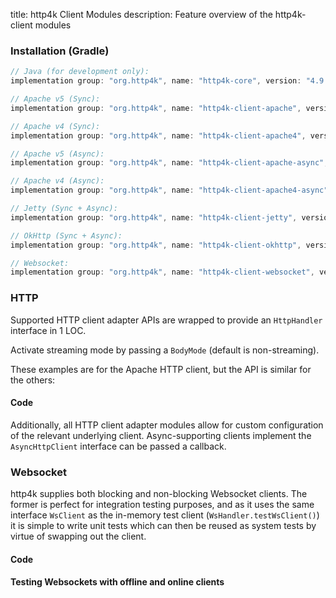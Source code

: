 title: http4k Client Modules
description: Feature overview of the http4k-client modules

### Installation (Gradle)

```groovy
// Java (for development only):
implementation group: "org.http4k", name: "http4k-core", version: "4.9.6.0"

// Apache v5 (Sync): 
implementation group: "org.http4k", name: "http4k-client-apache", version: "4.9.6.0"

// Apache v4 (Sync): 
implementation group: "org.http4k", name: "http4k-client-apache4", version: "4.9.6.0"

// Apache v5 (Async): 
implementation group: "org.http4k", name: "http4k-client-apache-async", version: "4.9.6.0"

// Apache v4 (Async): 
implementation group: "org.http4k", name: "http4k-client-apache4-async", version: "4.9.6.0"

// Jetty (Sync + Async): 
implementation group: "org.http4k", name: "http4k-client-jetty", version: "4.9.6.0"

// OkHttp (Sync + Async): 
implementation group: "org.http4k", name: "http4k-client-okhttp", version: "4.9.6.0"

// Websocket: 
implementation group: "org.http4k", name: "http4k-client-websocket", version: "4.9.6.0"
```

### HTTP
Supported HTTP client adapter APIs are wrapped to provide an `HttpHandler` interface in 1 LOC.

Activate streaming mode by passing a `BodyMode` (default is non-streaming).

These examples are for the Apache HTTP client, but the API is similar for the others:

#### Code [<img class="octocat"/>](https://github.com/http4k/http4k/blob/master/src/docs/guide/reference/clients/example_http.kt)

<script src="https://gist-it.appspot.com/https://github.com/http4k/http4k/blob/master/src/docs/guide/reference/clients/example_http.kt"></script>

Additionally, all HTTP client adapter modules allow for custom configuration of the relevant underlying client. Async-supporting clients implement the `AsyncHttpClient` interface can be passed a callback.

### Websocket
http4k supplies both blocking and non-blocking Websocket clients. The former is perfect for integration testing purposes, and as it uses the same interface `WsClient` as the in-memory test client (`WsHandler.testWsClient()`) it is simple to write unit tests which can then be reused as system tests by virtue of swapping out the client.

#### Code [<img class="octocat"/>](https://github.com/http4k/http4k/blob/master/src/docs/guide/reference/clients/example_websocket.kt)

<script src="https://gist-it.appspot.com/https://github.com/http4k/http4k/blob/master/src/docs/guide/reference/clients/example_websocket.kt"></script>

#### Testing Websockets with offline and online clients [<img class="octocat"/>](https://github.com/http4k/http4k/blob/master/src/docs/guide/reference/clients/TestingWebsockets.kt)

<script src="https://gist-it.appspot.com/https://github.com/http4k/http4k/blob/master/src/docs/guide/reference/clients/TestingWebsockets.kt"></script>
